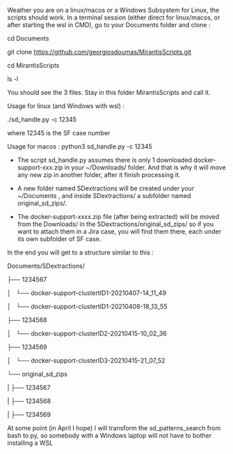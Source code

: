Weather you are on a linux/macos or a Windows Subsystem for Linux, the scripts should work.
In a terminal session (either direct for linux/macos, or after starting the wsl in CMD), go to your Documents folder and clone :

cd Documents

git clone https://github.com/georgiosdoumas/MirantisScripts.git

cd MirantisScripts

ls -l 

You should see the 3 files. Stay in this folder MirantisScripts and call it.

Usage  for linux (and Windows with wsl) :

./sd_handle.py -c 12345 

where 12345 is the SF case number 

Usage for macos :
python3 sd_handle.py -c 12345

- The script sd_handle.py assumes there is only 1 downloaded docker-support-xxx.zip in your ~/Downloads/ folder. 
And that is why it will move any new zip in another folder, after it finish processing it.

- A new folder named SDextractions will be created under your ~/Documents , and inside SDextractions/ a subfolder named original_sd_zips/.

- The docker-support-xxxx.zip file (after being extracted) will be moved from the Downloads/ in the SDextractions/original_sd_zips/
so if you want to attach them in a Jira case, you will find them there, each under its own subfolder of SF case.

In the end  you will get to a structure similar to this :

Documents/SDextractions/

├── 1234567

│   └── docker-support-clustertID1-20210407-14_11_49

│   └── docker-support-clustertID1-20210408-18_13_55

├── 1234568

│   └── docker-support-clusterID2-20210415-10_02_36

├── 1234569

│   └── docker-support-clusterID3-20210415-21_07_52

└── original_sd_zips

|   ├── 1234567
    
|   ├── 1234568
    
|   ├── 1234569
    

At some point (in April I hope) I will transform the sd_patterns_search from bash to py, so somebody with a Windows laptop will not have to bother installing a WSL

